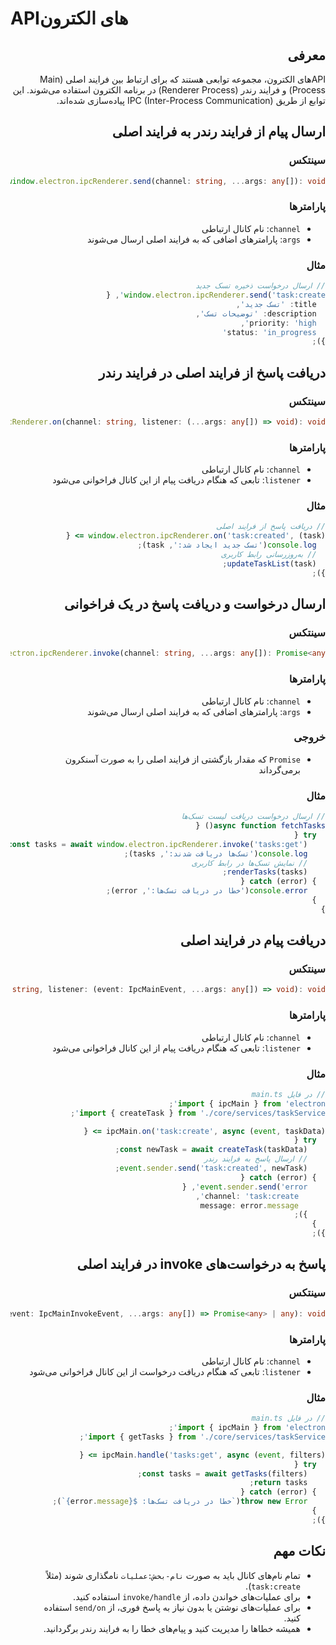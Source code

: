 # API‌های الکترون

<div dir="rtl">

## معرفی

API‌های الکترون، مجموعه توابعی هستند که برای ارتباط بین فرایند اصلی (Main Process) و فرایند رندر (Renderer Process) در برنامه الکترون استفاده می‌شوند. این توابع از طریق IPC (Inter-Process Communication) پیاده‌سازی شده‌اند.

## ارسال پیام از فرایند رندر به فرایند اصلی

### سینتکس
```typescript
window.electron.ipcRenderer.send(channel: string, ...args: any[]): void
```

### پارامترها
- `channel`: نام کانال ارتباطی
- `args`: پارامترهای اضافی که به فرایند اصلی ارسال می‌شوند

### مثال
```typescript
// ارسال درخواست ذخیره تسک جدید
window.electron.ipcRenderer.send('task:create', {
  title: 'تسک جدید',
  description: 'توضیحات تسک',
  priority: 'high',
  status: 'in_progress'
});
```

## دریافت پاسخ از فرایند اصلی در فرایند رندر

### سینتکس
```typescript
window.electron.ipcRenderer.on(channel: string, listener: (...args: any[]) => void): void
```

### پارامترها
- `channel`: نام کانال ارتباطی
- `listener`: تابعی که هنگام دریافت پیام از این کانال فراخوانی می‌شود

### مثال
```typescript
// دریافت پاسخ از فرایند اصلی
window.electron.ipcRenderer.on('task:created', (task) => {
  console.log('تسک جدید ایجاد شد:', task);
  // به‌روزرسانی رابط کاربری
  updateTaskList(task);
});
```

## ارسال درخواست و دریافت پاسخ در یک فراخوانی

### سینتکس
```typescript
window.electron.ipcRenderer.invoke(channel: string, ...args: any[]): Promise<any>
```

### پارامترها
- `channel`: نام کانال ارتباطی
- `args`: پارامترهای اضافی که به فرایند اصلی ارسال می‌شوند

### خروجی
- `Promise` که مقدار بازگشتی از فرایند اصلی را به صورت آسنکرون برمی‌گرداند

### مثال
```typescript
// ارسال درخواست دریافت لیست تسک‌ها
async function fetchTasks() {
  try {
    const tasks = await window.electron.ipcRenderer.invoke('tasks:get');
    console.log('تسک‌ها دریافت شدند:', tasks);
    // نمایش تسک‌ها در رابط کاربری
    renderTasks(tasks);
  } catch (error) {
    console.error('خطا در دریافت تسک‌ها:', error);
  }
}
```

## دریافت پیام در فرایند اصلی

### سینتکس
```typescript
ipcMain.on(channel: string, listener: (event: IpcMainEvent, ...args: any[]) => void): void
```

### پارامترها
- `channel`: نام کانال ارتباطی
- `listener`: تابعی که هنگام دریافت پیام از این کانال فراخوانی می‌شود

### مثال
```typescript
// در فایل main.ts
import { ipcMain } from 'electron';
import { createTask } from './core/services/taskService';

ipcMain.on('task:create', async (event, taskData) => {
  try {
    const newTask = await createTask(taskData);
    // ارسال پاسخ به فرایند رندر
    event.sender.send('task:created', newTask);
  } catch (error) {
    event.sender.send('error', {
      channel: 'task:create',
      message: error.message
    });
  }
});
```

## پاسخ به درخواست‌های invoke در فرایند اصلی

### سینتکس
```typescript
ipcMain.handle(channel: string, listener: (event: IpcMainInvokeEvent, ...args: any[]) => Promise<any> | any): void
```

### پارامترها
- `channel`: نام کانال ارتباطی
- `listener`: تابعی که هنگام دریافت درخواست از این کانال فراخوانی می‌شود

### مثال
```typescript
// در فایل main.ts
import { ipcMain } from 'electron';
import { getTasks } from './core/services/taskService';

ipcMain.handle('tasks:get', async (event, filters) => {
  try {
    const tasks = await getTasks(filters);
    return tasks;
  } catch (error) {
    throw new Error(`خطا در دریافت تسک‌ها: ${error.message}`);
  }
});
```

## نکات مهم

- تمام نام‌های کانال باید به صورت `نام-بخش:عملیات` نامگذاری شوند (مثلاً `task:create`).
- برای عملیات‌های خواندن داده، از `invoke/handle` استفاده کنید.
- برای عملیات‌های نوشتن یا بدون نیاز به پاسخ فوری، از `send/on` استفاده کنید.
- همیشه خطاها را مدیریت کنید و پیام‌های خطا را به فرایند رندر برگردانید.

</div> 